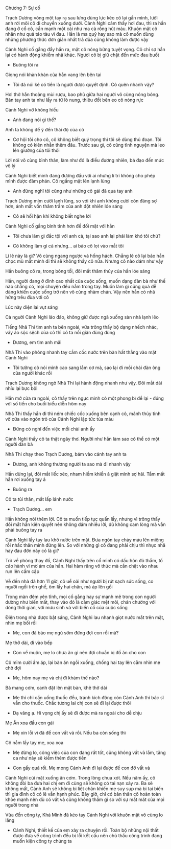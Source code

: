 




Chương 7: Sự cố

Trạch Dương vòng một tay ra sau lưng dùng lực kéo cô lại gần mình, lưỡi anh rời môi cô di chuyển xuống dưới. Cảnh Nghi cảm thấy hơi đau, thì ra hắn đang ở cổ cô, cắn mạnh một cái như ma cà rồng hút máu. Khuôn mặt cô nhăn như quả táo tàu vì đau. Hắn là ma quỷ hay sao mà cô muốn dùng những phương thức đơn giản nhất trả đũa cũng không làm được vậy

Cảnh Nghi cố gắng đẩy hắn ra, mặt cô nóng bừng tuyệt vọng. Cô chỉ sợ hắn lại có hành động khiếm nhã khác. Người cô bị giữ chặt đến mức đau buốt

- Buông tôi ra

Giọng nói khàn khàn của hắn vang lên bên tai

- Tôi đã nói kẻ có tiền là người được quyết định. Cô quên nhanh vậy?

Hơi thở hắn thoảng mùi rượu, bao phủ giữa hai người vô cùng nóng bóng. Bàn tay anh ta như lấy ra từ lò nung, thiêu đốt bên eo cô nóng rực

Cảnh Nghi vờ không hiểu

- Anh đang nói gì thế?

Anh ta không để ý đến thái độ của cô

- Cơ hội tôi cho cô, cô không biết quý trọng thì tôi sẽ dùng thủ đoạn. Tôi không có kiên nhẫn thêm đâu. Trước sau gì, cô cũng tình nguyện mà leo lên giường của tôi thôi

Lời nói vô cùng bình thản, làm như đó là điều đương nhiên, bá đạo đến mức vô lý

Cảnh Nghi biết mình đang đương đầu với ai nhưng lí trí không cho phép mình được đàm phán. Cô ngẩng mặt lên lạnh lùng

- Anh đừng nghĩ tôi cũng như những cô gái đã qua tay anh

Trạch Dương mỉm cười lạnh lùng, so với khi anh không cười còn đáng sợ hơn, ánh mắt vốn thâm trầm của anh đột nhiên lóe sáng

- Cô sẽ hối hận khi không biết nghe lời

Cảnh Nghi cố gắng bình tĩnh hơn để đối mặt với hắn

- Tôi chưa làm gì đắc tội với anh cả, tại sao anh lại phải làm khó tôi chứ?

- Cô không làm gì cả nhưng... ai bảo cô lọt vào mắt tôi

Lí lẽ này là gì? Vô cùng ngang ngược và hống hách. Chẳng lẽ cô lại bảo hắn chọc mù mắt mình đi thì sẽ không thấy cô nữa. Nhưng cô nào dám như vậy

Hắn buông cô ra, trong bóng tối, đôi mắt thâm thúy của hắn lóe sáng

Hắn, người đang ở đỉnh cao nhất của cuộc sống, muốn dạng đàn bà như thế nào chẳng có, mọi chuyện đều nắm trong tay. Muốn làm gì cũng quá dễ dàng khiến cuộc sống trở nên vô cùng nhàm chán. Vậy nên hắn có nhã hứng trêu đùa với cô

Lúc này điện lại vụt sáng

Cả người Cảnh Nghi lảo đảo, không giữ được ngã xuống sàn nhà lạnh lẽo

Tiếng Nhã Thi tìm anh ta bên ngoài, vừa trông thấy bộ dạng nhếch nhác, váy áo sộc sệch của cô thì cô ta nổi giận đùng đùng

- Dương, em tìm anh mãi

Nhã Thi vào phòng nhanh tay cầm cốc nước trên bàn hất thẳng vào mặt Cảnh Nghi

- Tôi tưởng cô nói mình cao sang lắm cơ mà, sao lại đi mồi chài đàn ông của người khác rồi

Trạch Dương không ngờ Nhã Thi lại hành động nhanh như vậy. Đôi mắt dài nhíu lại bực bội

Hắn mở cửa ra ngoài, cô thấy trên ngực mình có một phong bì để lại - đúng với số tiền cho buổi biểu diễn hôm nay

Nhã Thi thấy hắn đi thì ném chiếc cốc xuống bên cạnh cô, mảnh thủy tinh vỡ cứa vào ngón trỏ của Cảnh Nghi lập tức túa máu

- Đừng có nghĩ đến việc mồi chài anh ấy

Cảnh Nghi thấy cô ta thật ngây thơ. Người như hắn làm sao có thể có một người đàn bà

Nhã Thi chạy theo Trạch Dương, bám vào cánh tay anh ta

- Dương, anh không thương người ta sao mà đi nhanh vậy

Hắn dừng lại, đôi mắt liếc xéo, nham hiểm khiến ả giật mình sợ hãi. Tầm mắt hắn rơi xuống tay ả

- Buông ra

Cô ta tủi thân, mắt lấp lánh nước

- Trạch Dương... em

Hắn không nói thêm lời. Cô ta muốn tiếp tục quấn lấy, nhưng vì trông thấy đôi mắt hắn kiên quyết nên không dám nhiều lời, dù không cam lòng mà vẫn phải buông tay ra

Cảnh Nghi lấy tay lau khô nước trên mặt. Đưa ngón tay chảy máu lên miệng rồi nhấc thân mình đứng lên. So với những gì cô đang phải chịu thì nhục nhã hay đau đớn này có là gì?

Trở về phòng thay đồ, Cảnh Nghi thấy trên cổ mình có dấu hôn đỏ thắm, tố cáo hành vi mờ ám của hắn. Hai hàm răng vô thức mà cắn chặt vào nhau run lên cầm cập

Về đến nhà đã hơn 11 giờ, cô uể oải như người bị rút sạch sức sống, co người ngồi trên ghế, ôm lấy hai chân, má áp lên gối

Trong màn đêm yên tĩnh, mọi cố gắng hay sự mạnh mẽ trong con người dường như biến mất, thay vào đó là cảm giác mệt mỏi, chán chường với dòng thời gian, với mưu sinh và với biến cố của cuộc sống

Điện trong nhà được bật sáng, Cảnh Nghi lau nhanh giọt nước mắt trên mặt, nhìn mẹ bối rối

- Mẹ, con đã bảo mẹ ngủ sớm đừng đợi con rồi mà?

Mẹ thở dài, đi vào bếp

- Con về muộn, mẹ lo chưa ăn gì nên đợi chuẩn bị đồ ăn cho con

Cô mỉm cười ấm áp, lại bàn ăn ngồi xuống, chống hai tay lên cằm nhìn mẹ chờ đợi

- Mẹ, hôm nay mẹ và chị đi khám thế nào?

Bà mang cơm, canh đặt lên mặt bàn, khẽ thở dài

- Mẹ thì chỉ cần uống thuốc đều, tránh kích động còn Cảnh Anh thì bác sĩ vẫn cho thuốc. Chắc tương lai chị con sẽ đi lại được thôi

- Dạ vâng ạ. Hi vọng chị ấy sẽ đi được mà ra ngoài cho dễ chịu

Mẹ Ân xoa đầu con gái

- Mẹ xin lỗi vì đã để con vất vả rồi. Nếu ba còn sống thì

Cô nắm lấy tay mẹ, xoa xoa

- Mẹ đừng lo, công việc của con đang rất tốt, cũng không vất vả lắm, tăng ca như này sẽ kiếm thêm được tiền

- Con gầy quá rồi. Mẹ mong Cảnh Anh đi lại được để con đỡ vất vả

Cảnh Nghi cúi mặt xuống ăn cơm. Trong lòng chua xót. Nếu năm ấy, cô không đòi ba đưa hai chị em đi cùng sẽ không có tai nạn xảy ra. Ba sẽ không mất, Cảnh Anh sẽ không bị liệt chân khiến mẹ suy sụp mà bị tai biến thì gia đình cô có lẽ vẫn hạnh phúc. Bây giờ, chỉ có bản thân cô hoàn toàn khỏe mạnh nên dù có vất vả cũng không thấm gì so với sự mất mát của mọi người trong nhà

Vừa đến công ty, Khả Minh đã kéo tay Cảnh Nghi với khuôn mặt vô cùng lo lắng

- Cảnh Nghi, thiết kế của em xảy ra chuyện rồi. Toàn bộ những nội thất được đưa về công trình đều bị lỗi kết cấu nên chủ thầu công trình đang muốn kiện công ty chúng ta




